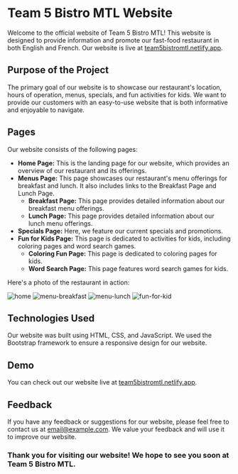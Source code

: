 # Team 5 Bistro MTL Website

Welcome to the official website of Team 5 Bistro MTL! This website is designed to provide information and promote our fast-food restaurant in both English and French. Our website is live at [team5bistromtl.netlify.app](https://team5bistromtl.netlify.app).

## Purpose of the Project

The primary goal of our website is to showcase our restaurant's location, hours of operation, menus, specials, and fun activities for kids. We want to provide our customers with an easy-to-use website that is both informative and enjoyable to navigate.

## Pages

Our website consists of the following pages:

- **Home Page:** This is the landing page for our website, which provides an overview of our restaurant and its offerings.
- **Menus Page:** This page showcases our restaurant's menu offerings for breakfast and lunch. It also includes links to the Breakfast Page and Lunch Page.
  - **Breakfast Page:** This page provides detailed information about our breakfast menu offerings.
  - **Lunch Page:** This page provides detailed information about our lunch menu offerings.
- **Specials Page:** Here, we feature our current specials and promotions.
- **Fun for Kids Page:** This page is dedicated to activities for kids, including coloring pages and word search games.
  - **Coloring Fun Page:** This page is dedicated to coloring pages for kids.
  - **Word Search Page:** This page features word search games for kids.
 
 
Here's a photo of the restaurant in action:


![home](https://user-images.githubusercontent.com/40672745/232339982-b6074463-a143-4824-b98e-4969f1fd86f2.jpg)
![menu-breakfast](https://user-images.githubusercontent.com/40672745/232339923-cb5dfd42-c1c2-46ea-88b7-ace2aed17c1f.jpg)
![menu-lunch](https://user-images.githubusercontent.com/40672745/232339929-a86e23d3-c004-44ba-b0b5-679ddc4f9eb4.jpg)
![fun-for-kid](https://user-images.githubusercontent.com/40672745/232339931-f842ca1c-9379-4ade-97b4-88afb2030479.jpg)


## Technologies Used

Our website was built using HTML, CSS, and JavaScript. We used the Bootstrap framework to ensure a responsive design for our website.

## Demo

You can check out our website live at [team5bistromtl.netlify.app](https://team5bistromtl.netlify.app).

## Feedback

If you have any feedback or suggestions for our website, please feel free to contact us at [email@example.com](mailto:email@example.com). We value your feedback and will use it to improve our website.

### Thank you for visiting our website! We hope to see you soon at Team 5 Bistro MTL.
